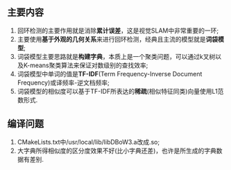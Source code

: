 ## 主要内容
1. 回环检测的主要作用就是消除**累计误差**，这是视觉SLAM中非常重要的一环;
2. 主要使用**基于外观的几何关系**来进行回环检测，经典且主流的模型就是**词袋模型**;
3. 词袋模型主要思路就是**构建字典**，本质上是一个聚类问题，可以通过k叉树以及K-means聚类算法来保证对数级别的查找效率;
4. 词袋模型中单词的值是**TF-IDF**(Term Frequency-Inverse Document Frequency)或译频率-逆文档频率;
5. 词袋模型的相似度可以基于TF-IDF所表达的**稀疏**(相似特征同类)向量使用L1范数形式.
## 编译问题
1. CMakeLists.txt中/usr/local/lib/libDBoW3.a改成.so;
2. 大字典所得相似度的区分度效果不好(比小字典还差)，也许是所生成的字典数据有差别.
